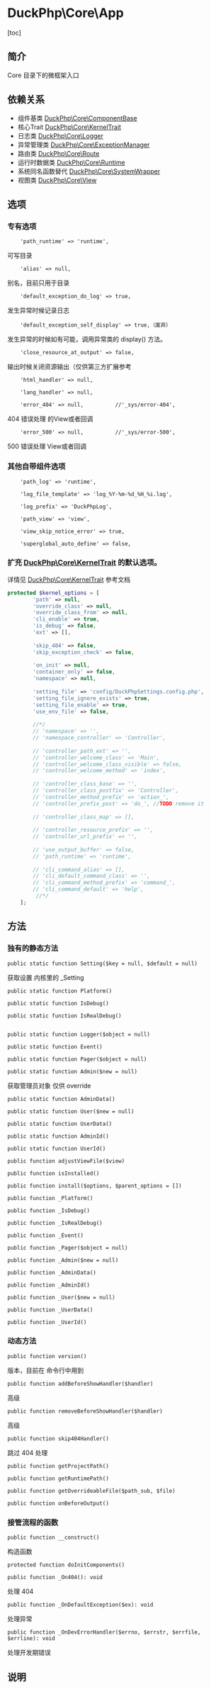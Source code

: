 # DuckPhp\Core\App
[toc]

## 简介
Core 目录下的微框架入口
## 依赖关系
* 组件基类 [DuckPhp\Core\ComponentBase](Core-ComponentBase.md)
* 核心Trait [DuckPhp\Core\KernelTrait](Core-KernelTrait.md)
* 日志类 [DuckPhp\Core\Logger](Core-Logger.md)
* 异常管理类 [DuckPhp\Core\ExceptionManager](Core-ExceptionManager.md)
* 路由类 [DuckPhp\Core\Route](Core-Route.md)
* 运行时数据类 [DuckPhp\Core\Runtime](Core-Runtime.md)
* 系统同名函数替代 [DuckPhp\Core\SystemWrapper](Core-SystemWrapper.md)
* 视图类 [DuckPhp\Core\View](Core-View.md)



## 选项

### 专有选项

        'path_runtime' => 'runtime',
可写目录

        'alias' => null,
别名，目前只用于目录

        'default_exception_do_log' => true,
发生异常时候记录日志

        'default_exception_self_display' => true,（废弃）
发生异常的时候如有可能，调用异常类的 display() 方法。

        'close_resource_at_output' => false,
输出时候关闭资源输出（仅供第三方扩展参考

        'html_handler' => null,

        'lang_handler' => null,

        'error_404' => null,          //'_sys/error-404',
404 错误处理 的View或者回调

        'error_500' => null,          //'_sys/error-500',
500 错误处理 View或者回调


### 其他自带组件选项

        'path_log' => 'runtime',

        'log_file_template' => 'log_%Y-%m-%d_%H_%i.log',

        'log_prefix' => 'DuckPhpLog',

        'path_view' => 'view',

        'view_skip_notice_error' => true,

        'superglobal_auto_define' => false,

### 扩充 [DuckPhp\Core\KernelTrait](Core-KernelTrait.md) 的默认选项。


详情见 [DuckPhp\Core\KernelTrait](Core-KernelTrait.md) 参考文档

```php
protected $kernel_options = [
        'path' => null,
        'override_class' => null,
        'override_class_from' => null,
        'cli_enable' => true,
        'is_debug' => false,
        'ext' => [],
        
        'skip_404' => false,
        'skip_exception_check' => false,
        
        'on_init' => null,
        'container_only' => false,
        'namespace' => null,
        
        'setting_file' => 'config/DuckPhpSettings.config.php',
        'setting_file_ignore_exists' => true,
        'setting_file_enable' => true,
        'use_env_file' => false,
        
        //*/
        // 'namespace' => '',
        // 'namespace_controller' => 'Controller',
        
        // 'controller_path_ext' => '',
        // 'controller_welcome_class' => 'Main',
        // 'controller_welcome_class_visible' => false,
        // 'controller_welcome_method' => 'index',
        
        // 'controller_class_base' => '',
        // 'controller_class_postfix' => 'Controller',
        // 'controller_method_prefix' => 'action_',
        // 'controller_prefix_post' => 'do_', //TODO remove it
        
        // 'controller_class_map' => [],
        
        // 'controller_resource_prefix' => '',
        // 'controller_url_prefix' => '',
        
        // 'use_output_buffer' => false,
        // 'path_runtime' => 'runtime',
        
        // 'cli_command_alias' => [],
        // 'cli_default_command_class' => '',
        // 'cli_command_method_prefix' => 'command_',
        // 'cli_command_default' => 'help',
         //*/
    ];
```

## 方法


### 独有的静态方法
    public static function Setting($key = null, $default = null)
获取设置
内核里的 _Setting

    public static function Platform()

    public static function IsDebug()

    public static function IsRealDebug()


    public static function Logger($object = null)

    public static function Event()

    public static function Pager($object = null)
    
    public static function Admin($new = null)
获取管理员对象
仅供 override

    public static function AdminData()

    public static function User($new = null)

    public static function UserData()

    public static function AdminId()

    public static function UserId()

    public function adjustViewFile($view)

    public function isInstalled()

    public function install($options, $parent_options = [])

    public function _Platform()

    public function _IsDebug()

    public function _IsRealDebug()

    public function _Event()

    public function _Pager($object = null)

    public function _Admin($new = null)

    public function _AdminData()

    public function _AdminId()
    
    public function _User($new = null)

    public function _UserData()

    public function _UserId()

### 动态方法


    public function version()
版本，目前在 命令行中用到

    public function addBeforeShowHandler($handler)
高级

    public function removeBeforeShowHandler($handler)
高级

    public function skip404Handler()
跳过 404 处理


    public function getProjectPath()

    public function getRuntimePath()

    public function getOverrideableFile($path_sub, $file)

    public function onBeforeOutput()


### 接管流程的函数
    public function __construct()
构造函数

    protected function doInitComponents()

    public function _On404(): void
处理 404

    public function _OnDefaultException($ex): void
处理异常

    public function _OnDevErrorHandler($errno, $errstr, $errfile, $errline): void
处理开发期错误



    
## 说明
    

